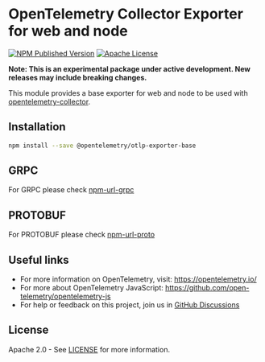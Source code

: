 # OpenTelemetry Collector Exporter for web and node

[![NPM Published Version][npm-img]][npm-url]
[![Apache License][license-image]][license-image]

**Note: This is an experimental package under active development. New releases may include breaking changes.**

This module provides a base exporter for web and node to be used with [opentelemetry-collector][opentelemetry-collector-url].

## Installation

```bash
npm install --save @opentelemetry/otlp-exporter-base
```

## GRPC

For GRPC please check [npm-url-grpc]

## PROTOBUF

For PROTOBUF please check [npm-url-proto]

## Useful links

- For more information on OpenTelemetry, visit: <https://opentelemetry.io/>
- For more about OpenTelemetry JavaScript: <https://github.com/open-telemetry/opentelemetry-js>
- For help or feedback on this project, join us in [GitHub Discussions][discussions-url]

## License

Apache 2.0 - See [LICENSE][license-url] for more information.

[discussions-url]: https://github.com/open-telemetry/opentelemetry-js/discussions
[license-url]: https://github.com/open-telemetry/opentelemetry-js/blob/main/LICENSE
[license-image]: https://img.shields.io/badge/license-Apache_2.0-green.svg?style=flat
[npm-url]: https://www.npmjs.com/package/@opentelemetry/otlp-exporter-base
[npm-url-grpc]: https://www.npmjs.com/package/@opentelemetry/otlp-grpc-exporter-base
[npm-url-proto]: https://www.npmjs.com/package/@opentelemetry/otlp-proto-exporter-base
[npm-img]: https://badge.fury.io/js/%40opentelemetry%2Fotlp-exporter-base.svg
[opentelemetry-collector-url]: https://github.com/open-telemetry/opentelemetry-collector
